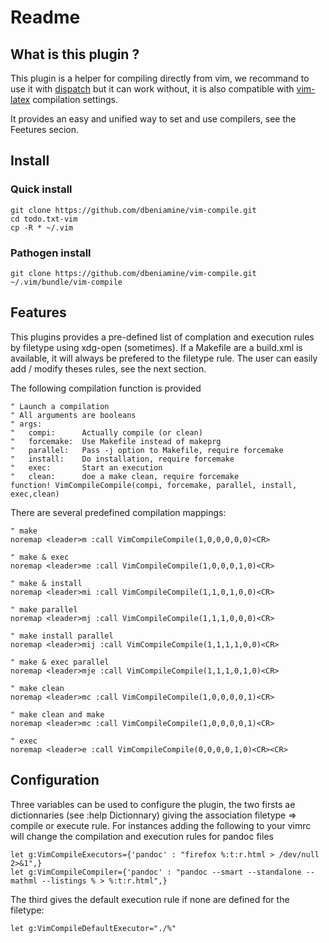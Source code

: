 # Readme

## What is this plugin ?

This plugin is a helper for compiling directly from vim, we recommand to use
it with [dispatch](https://github.com/tpope/vim-dispatch) but it can work
without, it is also compatible with
[vim-latex](http://vim-latex.sourceforge.net/) compilation settings.

It provides an easy and unified way to set and use compilers, see the Feetures
secion.

## Install

### Quick install

    git clone https://github.com/dbeniamine/vim-compile.git
    cd todo.txt-vim
    cp -R * ~/.vim

### Pathogen install

    git clone https://github.com/dbeniamine/vim-compile.git ~/.vim/bundle/vim-compile

## Features

This plugins provides a pre-defined list of complation and execution rules by
filetype using xdg-open (sometimes). If a Makefile are a build.xml is
available, it will always be prefered to the filetype rule.
The user can easily add / modify theses rules, see the next section.

The following compilation function is provided

    " Launch a compilation
    " All arguments are booleans
    " args:
    "   compi:      Actually compile (or clean)
    "   forcemake:  Use Makefile instead of makeprg
    "   parallel:   Pass -j option to Makefile, require forcemake
    "   install:    Do installation, require forcemake
    "   exec:       Start an execution
    "   clean:      doe a make clean, require forcemake
    function! VimCompileCompile(compi, forcemake, parallel, install, exec,clean)


There are several predefined compilation mappings:

    " make
    noremap <leader>m :call VimCompileCompile(1,0,0,0,0,0)<CR>

    " make & exec
    noremap <leader>me :call VimCompileCompile(1,0,0,0,1,0)<CR>

    " make & install
    noremap <leader>mi :call VimCompileCompile(1,1,0,1,0,0)<CR>

    " make parallel
    noremap <leader>mj :call VimCompileCompile(1,1,1,0,0,0)<CR>

    " make install parallel
    noremap <leader>mij :call VimCompileCompile(1,1,1,1,0,0)<CR>

    " make & exec parallel
    noremap <leader>mje :call VimCompileCompile(1,1,1,0,1,0)<CR>

    " make clean
    noremap <leader>mc :call VimCompileCompile(1,0,0,0,0,1)<CR>

    " make clean and make
    noremap <leader>mc :call VimCompileCompile(1,0,0,0,0,1)<CR>

    " exec
    noremap <leader>e :call VimCompileCompile(0,0,0,0,1,0)<CR><CR>



## Configuration

Three variables can be used to configure the plugin, the two firsts ae
dictionnaries (see :help Dictionnary) giving the association filetype =>
compile or execute rule.
For instances adding the following to your vimrc will change the compilation
and execution rules for pandoc files

    let g:VimCompileExecutors={'pandoc' : "firefox %:t:r.html > /dev/null 2>&1",}
    let g:VimCompileCompiler={'pandoc' : "pandoc --smart --standalone --mathml --listings % > %:t:r.html",}

The third gives the default execution rule if none are defined for the
filetype:

    let g:VimCompileDefaultExecutor="./%"
